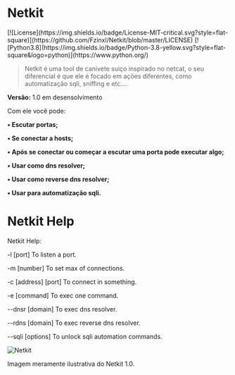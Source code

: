 <h1>Netkit</h1>
[![License](https://img.shields.io/badge/License-MIT-critical.svg?style=flat-square)](https://github.com/Fzinxl/Netkit/blob/master/LICENSE)
[![Python3.8](https://img.shields.io/badge/Python-3.8-yellow.svg?style=flat-square&logo=python)](https://www.python.org/)

>Netkit é uma tool de canivete suiço inspirado no netcat, o seu diferencial é que ele é focado em ações diferentes, como automatização sqli, sniffing e etc.... 

**Versão:** 1.0 em desensolvimento

Com ele você pode:

**• Escutar portas;**

**• Se conectar a hosts;**

**• Após se conectar ou começar a escutar uma porta pode executar algo;**

**• Usar como dns resolver;**

**• Usar como reverse dns resolver;**

**• Usar para automatização sqli.**

<h1>Netkit Help</h1>


Netkit Help:

-l [port]                   To listen a port.

-m [number]                 To set max of connections.

-c [address] [port]         To connect in something.

-e [command]                To exec one command.

--dnsr [domain]             To exec dns resolver.

--rdns [domain]             To exec reverse dns resolver.

--sqli <url> [options]      To unlock sqli automation commands.

![Netkit](https://i.imgur.com/UWLFK2a_d.webp?maxwidth=640&shape=thumb&fidelity=medium)

Imagem meramente ilustrativa do Netkit 1.0.
